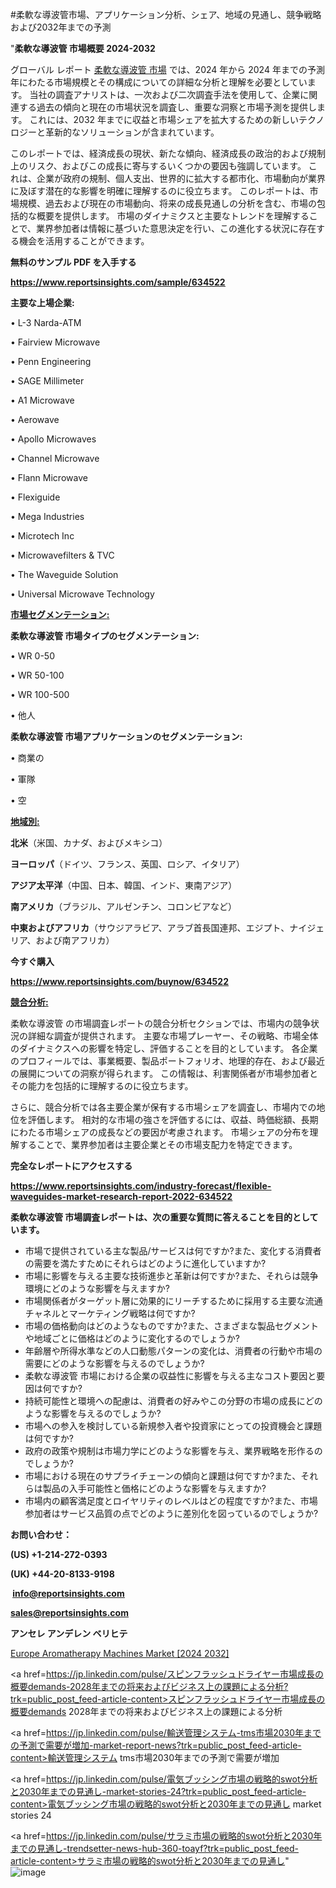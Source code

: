 #柔軟な導波管市場、アプリケーション分析、シェア、地域の見通し、競争戦略および2032年までの予測

"<strong>柔軟な導波管 市場概要 2024-2032</strong>

グローバル レポート <a href=https://www.reportsinsights.com/sample/634522>柔軟な導波管 市場</a> では、2024 年から 2024 年までの予測年にわたる市場規模とその構成についての詳細な分析と理解を必要としています。 当社の調査アナリストは、一次および二次調査手法を使用して、企業に関連する過去の傾向と現在の市場状況を調査し、重要な洞察と市場予測を提供します。 これには、2032 年までに収益と市場シェアを拡大​​するための新しいテクノロジーと革新的なソリューションが含まれています。

このレポートでは、経済成長の現状、新たな傾向、経済成長の政治的および規制上のリスク、およびこの成長に寄与するいくつかの要因も強調しています。 これは、企業が政府の規制、個人支出、世界的に拡大する都市化、市場動向が業界に及ぼす潜在的な影響を明確に理解するのに役立ちます。 このレポートは、市場規模、過去および現在の市場動向、将来の成長見通しの分析を含む、市場の包括的な概要を提供します。 市場のダイナミクスと主要なトレンドを理解することで、業界参加者は情報に基づいた意思決定を行い、この進化する状況に存在する機会を活用することができます。

<strong><b>無料のサンプル PDF を入手する</b></strong>

<a href=https://www.reportsinsights.com/sample/634522><strong><u>https://www.reportsinsights.com/sample/634522</u></strong></a>

<strong>主要な上場企業:</strong>

• L-3 Narda-ATM

• Fairview Microwave

• Penn Engineering

• SAGE Millimeter

• A1 Microwave

• Aerowave

• Apollo Microwaves

• Channel Microwave

• Flann Microwave

• Flexiguide

• Mega Industries

• Microtech Inc

• Microwavefilters & TVC

• The Waveguide Solution

• Universal Microwave Technology

<strong><u>市場セグメンテーション</u></strong><strong><u>:</u></strong>

<strong>柔軟な導波管 市場タイプのセグメンテーション:</strong>

• WR 0-50

• WR 50-100

• WR 100-500

• 他人

<strong>柔軟な導波管 市場アプリケーションのセグメンテーション:</strong>

• 商業の

• 軍隊

• 空

<strong><u>地域別</u></strong><strong><u>:</u></strong>

<strong>北米</strong>（米国、カナダ、およびメキシコ）

<strong>ヨーロッパ</strong>（ドイツ、フランス、英国、ロシア、イタリア）

<strong>アジア太平洋</strong>（中国、日本、韓国、インド、東南アジア）

<strong>南アメリカ</strong>（ブラジル、アルゼンチン、コロンビアなど）

<strong>中東およびアフリカ</strong>（サウジアラビア、アラブ首長国連邦、エジプト、ナイジェリア、および南アフリカ）

<strong>今すぐ購入</strong>

<a href=https://www.reportsinsights.com/buynow/634522><strong><u>https://www.reportsinsights.com/buynow/634522</u></strong></a>

<strong><u>競合分析:</u></strong>

柔軟な導波管 の市場調査レポートの競合分析セクションでは、市場内の競争状況の詳細な調査が提供されます。 主要な市場プレーヤー、その戦略、市場全体のダイナミクスへの影響を特定し、評価することを目的としています。 各企業のプロフィールでは、事業概要、製品ポートフォリオ、地理的存在、および最近の展開についての洞察が得られます。 この情報は、利害関係者が市場参加者とその能力を包括的に理解するのに役立ちます。

さらに、競合分析では各主要企業が保有する市場シェアを調査し、市場内での地位を評価します。 相対的な市場の強さを評価するには、収益、時価総額、長期にわたる市場シェアの成長などの要因が考慮されます。 市場シェアの分布を理解することで、業界参加者は主要企業とその市場支配力を特定できます。

<strong>完全なレポートにアクセスする</strong>

<a href=https://www.reportsinsights.com/industry-forecast/flexible-waveguides-market-research-report-2022-634522><strong><u><b>https://www.reportsinsights.com/industry-forecast/flexible-waveguides-market-research-report-2022-634522</b></u></strong></a>

<strong><b>柔軟な導波管 市場調査レポートは、次の重要な質問に答えることを目的としています。</b></strong>
<ul>
  <li>市場で提供されている主な製品/サービスは何ですか?また、変化する消費者の需要を満たすためにそれらはどのように進化していますか?</li>
  <li>市場に影響を与える主要な技術進歩と革新は何ですか?また、それらは競争環境にどのような影響を与えますか?</li>
  <li>市場関係者がターゲット層に効果的にリーチするために採用する主要な流通チャネルとマーケティング戦略は何ですか?</li>
  <li>市場の価格動向はどのようなものですか?また、さまざまな製品セグメントや地域ごとに価格はどのように変化するのでしょうか?</li>
  <li>年齢層や所得水準などの人口動態パターンの変化は、消費者の行動や市場の需要にどのような影響を与えるのでしょうか?</li>
  <li>柔軟な導波管 市場における企業の収益性に影響を与える主なコスト要因と要因は何ですか?</li>
  <li>持続可能性と環境への配慮は、消費者の好みやこの分野の市場の成長にどのような影響を与えるのでしょうか?</li>
  <li>市場への参入を検討している新規参入者や投資家にとっての投資機会と課題は何ですか?</li>
  <li>政府の政策や規制は市場力学にどのような影響を与え、業界戦略を形作るのでしょうか?</li>
  <li>市場における現在のサプライチェーンの傾向と課題は何ですか?また、それらは製品の入手可能性と価格にどのような影響を与えますか?</li>
  <li>市場内の顧客満足度とロイヤリティのレベルはどの程度ですか?また、市場参加者はサービス品質の点でどのように差別化を図っているのでしょうか?</li>
</ul>
<strong>お問い合わせ：</strong>

<strong>(US) +1-214-272-0393</strong>

<strong>(UK) +44-20-8133-9198</strong>

<strong> </strong><a href=info@reportsinsights.com><strong><u>info@reportsinsights.com</u></strong></a>

<a href=sales@reportsinsights.com><strong><u>sales@reportsinsights.com</u></strong></a>

<strong>アンセレ アンデレン ベリヒテ</strong>

<a href=https://www.linkedin.com/pulse/europe-aromatherapy-machines-market-latest-trends-bq3wf/>Europe Aromatherapy Machines Market [2024 2032]</a>

<a href=https://jp.linkedin.com/pulse/スピンフラッシュドライヤー市場成長の概要demands-2028年までの将来およびビジネス上の課題による分析?trk=public_post_feed-article-content>スピンフラッシュドライヤー市場成長の概要demands 2028年までの将来およびビジネス上の課題による分析</a>

<a href=https://jp.linkedin.com/pulse/輸送管理システム-tms市場2030年までの予測で需要が増加-market-report-news?trk=public_post_feed-article-content>輸送管理システム tms市場2030年までの予測で需要が増加</a>

<a href=https://jp.linkedin.com/pulse/電気ブッシング市場の戦略的swot分析と2030年までの見通し-market-stories-24?trk=public_post_feed-article-content>電気ブッシング市場の戦略的swot分析と2030年までの見通し market stories 24</a>

<a href=https://jp.linkedin.com/pulse/サラミ市場の戦略的swot分析と2030年までの見通し-trendsetter-news-hub-360-toayf?trk=public_post_feed-article-content>サラミ市場の戦略的swot分析と2030年までの見通し</a>"
![image](https://github.com/aakesh123242/RIMarket/assets/158431203/afdce410-ef9a-43a1-bf5e-0900739ca8ec)
